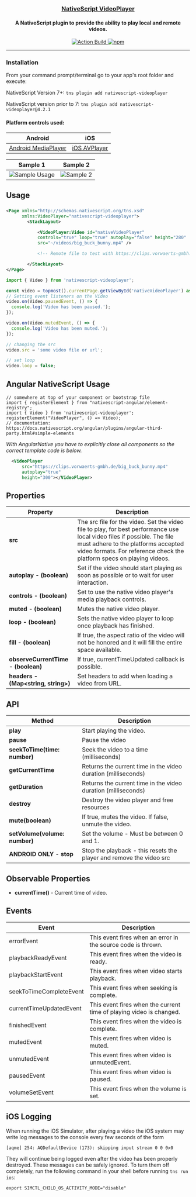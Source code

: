 <a align="center" href="https://www.npmjs.com/package/nativescript-videoplayer">
    <h3 align="center">NativeScript VideoPlayer</h3>
</a>
<h4 align="center">A NativeScript plugin to provide the ability to play local and remote videos.</h4>

<p align="center">
    <a href="https://www.npmjs.com/package/bradmartin/nativescript-videoplayer">
        <img src="https://github.com/@nstudio/nativescript-videoplayer/workflows/Build%20CI/badge.svg" alt="Action Build">
    </a>
    <a href="https://www.npmjs.com/package/nativescript-videoplayer">
        <img src="https://img.shields.io/npm/dt/nativescript-videoplayer.svg?label=npm%20downloads" alt="npm">
    </a>
</p>

---

### Installation

From your command prompt/terminal go to your app's root folder and execute:

NativeScript Version 7+:
`tns plugin add nativescript-videoplayer`

NativeScript version prior to 7:
`tns plugin add nativescript-videoplayer@4.2.1`

#### Platform controls used:

| Android                                                                                       | iOS                                                                                                                               |
| --------------------------------------------------------------------------------------------- | --------------------------------------------------------------------------------------------------------------------------------- |
| [Android MediaPlayer](https://developer.android.com/reference/android/media/MediaPlayer.html) | [iOS AVPlayer](https://developer.apple.com/library/prerelease/ios/documentation/AVFoundation/Reference/AVPlayer_Class/index.html) |

| Sample 1                                 | Sample 2                                   |
| ---------------------------------------- | ------------------------------------------ |
| ![Sample Usage](./screenshots/video.gif) | ![Sample 2](./screenshots/videoplayer.gif) |

## Usage

###

```XML
<Page xmlns="http://schemas.nativescript.org/tns.xsd"
      xmlns:VideoPlayer="nativescript-videoplayer">
        <StackLayout>

            <VideoPlayer:Video id="nativeVideoPlayer"
            controls="true" loop="true" autoplay="false" height="280"
            src="~/videos/big_buck_bunny.mp4" />

            <!-- Remote file to test with https://clips.vorwaerts-gmbh.de/big_buck_bunny.mp4 -->

        </StackLayout>
</Page>
```

```typescript
import { Video } from 'nativescript-videoplayer';

const video = topmost().currentPage.getViewById('nativeVideoPlayer') as Video;
// Setting event listeners on the Video
video.on(Video.pausedEvent, () => {
  console.log('Video has been paused.');
});

video.on(Video.mutedEvent, () => {
  console.log('Video has been muted.');
});

// changing the src
video.src = 'some video file or url';

// set loop
video.loop = false;
```

## Angular NativeScript Usage

```TS
// somewhere at top of your component or bootstrap file
import { registerElement } from "nativescript-angular/element-registry";
import { Video } from 'nativescript-videoplayer';
registerElement("VideoPlayer", () => Video);
// documentation: https://docs.nativescript.org/angular/plugins/angular-third-party.html#simple-elements
```

_With AngularNative you have to explicitly close all components so the correct template code is below._

```XML
  <VideoPlayer
      src="https://clips.vorwaerts-gmbh.de/big_buck_bunny.mp4"
      autoplay="true"
      height="300"></VideoPlayer>
```

## Properties

| Property                            | Description                                                                                                                                                                                                                             |
| ----------------------------------- | --------------------------------------------------------------------------------------------------------------------------------------------------------------------------------------------------------------------------------------- |
| **src**                             | The src file for the video. Set the video file to play, for best performance use local video files if possible. The file must adhere to the platforms accepted video formats. For reference check the platform specs on playing videos. |
| **autoplay - (boolean)**            | Set if the video should start playing as soon as possible or to wait for user interaction.                                                                                                                                              |
| **controls - (boolean)**            | Set to use the native video player's media playback controls.                                                                                                                                                                           |
| **muted - (boolean)**               | Mutes the native video player.                                                                                                                                                                                                          |
| **loop - (boolean)**                | Sets the native video player to loop once playback has finished.                                                                                                                                                                        |
| **fill - (boolean)**                | If true, the aspect ratio of the video will not be honored and it will fill the entire space available.                                                                                                                                 |
| **observeCurrentTime - (boolean)**  | If true, currentTimeUpdated callback is possible.                                                                                                                                                                                       |
| **headers - (Map<string, string>)** | Set headers to add when loading a video from URL.                                                                                                                                                                                       |

## API

| Method                        | Description                                                         |
| ----------------------------- | ------------------------------------------------------------------- |
| **play**                      | Start playing the video.                                            |
| **pause**                     | Pause the video                                                     |
| **seekToTime(time: number)**  | Seek the video to a time (milliseconds)                             |
| **getCurrentTime**            | Returns the current time in the video duration (milliseconds)       |
| **getDuration**               | Returns the current time in the video duration (milliseconds)       |
| **destroy**                   | Destroy the video player and free resources                         |
| **mute(boolean)**             | If true, mutes the video. If false, unmute the video.               |
| **setVolume(volume: number)** | Set the volume - Must be between 0 and 1.                           |
| **ANDROID ONLY** - **stop**   | Stop the playback - this resets the player and remove the video src |

## Observable Properties

- **currentTime()** - Current time of video.

## Events

| Event                   | Description                                                         |
| ----------------------- | ------------------------------------------------------------------- |
| errorEvent              | This event fires when an error in the source code is thrown.        |
| playbackReadyEvent      | This event fires when the video is ready.                           |
| playbackStartEvent      | This event fires when video starts playback.                        |
| seekToTimeCompleteEvent | This event fires when seeking is complete.                          |
| currentTimeUpdatedEvent | This event fires when the current time of playing video is changed. |
| finishedEvent           | This event fires when the video is complete.                        |
| mutedEvent              | This event fires when video is muted.                               |
| unmutedEvent            | This event fires when video is unmutedEvent.                        |
| pausedEvent             | This event fires when video is paused.                              |
| volumeSetEvent          | This event fires when the volume is set.                            |

## iOS Logging

When running the iOS Simulator, after playing a video the iOS system may write
log messages to the console every few seconds of the form

```
[aqme] 254: AQDefaultDevice (173): skipping input stream 0 0 0x0
```

They will continue being logged even after the video has been properly destroyed.
These messages can be safely ignored. To turn them off completely, run the following
command in your shell before running `tns run ios`:

```
export SIMCTL_CHILD_OS_ACTIVITY_MODE="disable"
```
